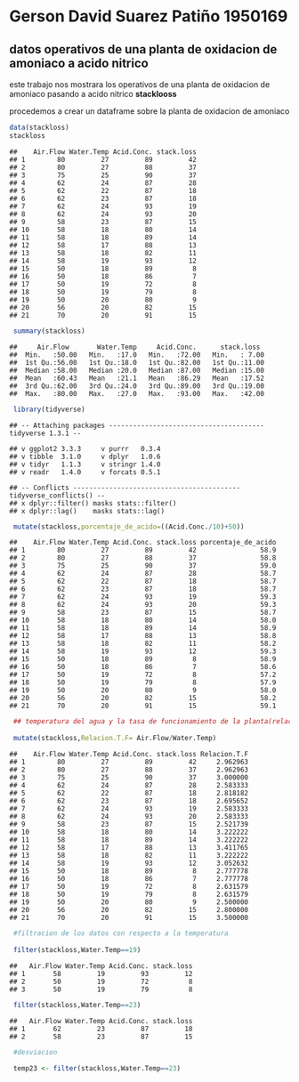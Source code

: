 Gerson David Suarez Patiño 1950169
================

## datos operativos de una planta de oxidacion de amoniaco a acido nitrico

este trabajo nos mostrara los operativos de una planta de oxidacion de
amoniaco pasando a acido nitrico **stacklooss**

procedemos a crear un dataframe sobre la planta de oxidacion de amoniaco

``` r
data(stackloss)
stackloss
```

    ##    Air.Flow Water.Temp Acid.Conc. stack.loss
    ## 1        80         27         89         42
    ## 2        80         27         88         37
    ## 3        75         25         90         37
    ## 4        62         24         87         28
    ## 5        62         22         87         18
    ## 6        62         23         87         18
    ## 7        62         24         93         19
    ## 8        62         24         93         20
    ## 9        58         23         87         15
    ## 10       58         18         80         14
    ## 11       58         18         89         14
    ## 12       58         17         88         13
    ## 13       58         18         82         11
    ## 14       58         19         93         12
    ## 15       50         18         89          8
    ## 16       50         18         86          7
    ## 17       50         19         72          8
    ## 18       50         19         79          8
    ## 19       50         20         80          9
    ## 20       56         20         82         15
    ## 21       70         20         91         15

``` r
 summary(stackloss)
```

    ##     Air.Flow       Water.Temp     Acid.Conc.      stack.loss   
    ##  Min.   :50.00   Min.   :17.0   Min.   :72.00   Min.   : 7.00  
    ##  1st Qu.:56.00   1st Qu.:18.0   1st Qu.:82.00   1st Qu.:11.00  
    ##  Median :58.00   Median :20.0   Median :87.00   Median :15.00  
    ##  Mean   :60.43   Mean   :21.1   Mean   :86.29   Mean   :17.52  
    ##  3rd Qu.:62.00   3rd Qu.:24.0   3rd Qu.:89.00   3rd Qu.:19.00  
    ##  Max.   :80.00   Max.   :27.0   Max.   :93.00   Max.   :42.00

``` r
 library(tidyverse)
```

    ## -- Attaching packages --------------------------------------- tidyverse 1.3.1 --

    ## v ggplot2 3.3.3     v purrr   0.3.4
    ## v tibble  3.1.0     v dplyr   1.0.6
    ## v tidyr   1.1.3     v stringr 1.4.0
    ## v readr   1.4.0     v forcats 0.5.1

    ## -- Conflicts ------------------------------------------ tidyverse_conflicts() --
    ## x dplyr::filter() masks stats::filter()
    ## x dplyr::lag()    masks stats::lag()

``` r
 mutate(stackloss,porcentaje_de_acido=((Acid.Conc./10)+50))
```

    ##    Air.Flow Water.Temp Acid.Conc. stack.loss porcentaje_de_acido
    ## 1        80         27         89         42                58.9
    ## 2        80         27         88         37                58.8
    ## 3        75         25         90         37                59.0
    ## 4        62         24         87         28                58.7
    ## 5        62         22         87         18                58.7
    ## 6        62         23         87         18                58.7
    ## 7        62         24         93         19                59.3
    ## 8        62         24         93         20                59.3
    ## 9        58         23         87         15                58.7
    ## 10       58         18         80         14                58.0
    ## 11       58         18         89         14                58.9
    ## 12       58         17         88         13                58.8
    ## 13       58         18         82         11                58.2
    ## 14       58         19         93         12                59.3
    ## 15       50         18         89          8                58.9
    ## 16       50         18         86          7                58.6
    ## 17       50         19         72          8                57.2
    ## 18       50         19         79          8                57.9
    ## 19       50         20         80          9                58.0
    ## 20       56         20         82         15                58.2
    ## 21       70         20         91         15                59.1

``` r
 ## temperatura del agua y la tasa de funcionamiento de la planta(relacion)
 
 mutate(stackloss,Relacion.T.F= Air.Flow/Water.Temp)
```

    ##    Air.Flow Water.Temp Acid.Conc. stack.loss Relacion.T.F
    ## 1        80         27         89         42     2.962963
    ## 2        80         27         88         37     2.962963
    ## 3        75         25         90         37     3.000000
    ## 4        62         24         87         28     2.583333
    ## 5        62         22         87         18     2.818182
    ## 6        62         23         87         18     2.695652
    ## 7        62         24         93         19     2.583333
    ## 8        62         24         93         20     2.583333
    ## 9        58         23         87         15     2.521739
    ## 10       58         18         80         14     3.222222
    ## 11       58         18         89         14     3.222222
    ## 12       58         17         88         13     3.411765
    ## 13       58         18         82         11     3.222222
    ## 14       58         19         93         12     3.052632
    ## 15       50         18         89          8     2.777778
    ## 16       50         18         86          7     2.777778
    ## 17       50         19         72          8     2.631579
    ## 18       50         19         79          8     2.631579
    ## 19       50         20         80          9     2.500000
    ## 20       56         20         82         15     2.800000
    ## 21       70         20         91         15     3.500000

``` r
 #filtracion de los datos con respecto a la temperatura
 
 filter(stackloss,Water.Temp==19)
```

    ##   Air.Flow Water.Temp Acid.Conc. stack.loss
    ## 1       58         19         93         12
    ## 2       50         19         72          8
    ## 3       50         19         79          8

``` r
 filter(stackloss,Water.Temp==23)
```

    ##   Air.Flow Water.Temp Acid.Conc. stack.loss
    ## 1       62         23         87         18
    ## 2       58         23         87         15

``` r
 #desviacion
 
 temp23 <- filter(stackloss,Water.Temp==23)
```
